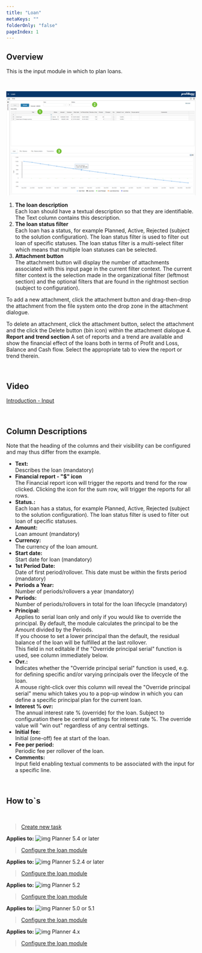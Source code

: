 ```yaml
---
title: "Loan"
metaKeys: ""
folderOnly: "false"
pageIndex: 1
---
```


## Overview
This is the input module in which to plan loans.

<br/>

![](img/loan.jpg)

1. **The loan description** <br/>
Each loan should have a textual description so that they are identifiable. The Text column contains this description.<br/>
2. **The loan status filter** <br/>
Each loan has a status, for example Planned, Active, Rejected (subject to the solution configuration). The loan status filter is used to filter out loan of specific statuses.
The loan status filter is a multi-select filter which means that multiple loan statuses can be selected.<br/>
3. **Attachment button** <br/>
The attachment button will display the number of attachments associated with this input page in the current filter context. The current filter context is the selection made in the organizational filter (leftmost section) and the optional filters that are found in the rightmost section (subject to configuration).

To add a new attachment, click the attachment button and drag-then-drop the attachment from the file system onto the drop zone in the attachment dialogue.

To delete an attachment, click the attachment button, select the attachment and the click the Delete button (bin icon) within the attachment dialogue
4. **Report and trend section**
A set of reports and a trend are available and show the financial effect of the loans both in terms of Profit and Loss, Balance and Cash flow.
Select the appropriate tab to view the report or trend therein.


<br/>


## Video
[Introduction - Input](https://profitbasedocs.blob.core.windows.net/enduserhelp/videos/Loan.mp4)<br/>

<br/>

## Column Descriptions

Note that the heading of the columns and their visibility can be configured and may thus differ from the example.<br/>

- **Text:**<br/>
Describes the loan (mandatory)
- **Financial report - "$" icon**<br/>
The Financial report icon will trigger the reports and trend for the row clicked. Clicking the icon for the sum row, will trigger the reports for all rows.
- **Status.:**<br/>
Each loan has a status, for example Planned, Active, Rejected (subject to the solution configuration). The loan status filter is used to filter out loan of specific statuses.
- **Amount:**<br/>
Loan amount (mandatory)
- **Currency:**<br/>
The currency of the loan amount.
- **Start date:**<br/>
Start date for loan  (mandatory)
- **1st Period Date:**<br/>
Date of first period/rollover. This date must be within the firsts period (mandatory)
- **Periods a Year:**<br/>
Number of periods/rollovers a year  (mandatory)
- **Periods:**<br/>
Number of periods/rollovers in total for the loan lifecycle  (mandatory)
- **Principal:**<br/>
Applies to serial loan only and only if you would like to override the principal. By default, the module calculates the principal to be the Amount divided by the Periods. <br/>
If you choose to set a lower principal than the default, the residual balance of the loan will be fulfilled at the last rollover.<br/>
This field in not editable if the "Override principal serial" function is used, see column immediately below.
- **Ovr.:**<br/>
Indicates whether the "Override principal serial" function is used, e.g. for defining specific and/or varying principals over the lifecycle of the loan. <br/>
A mouse right-click over this column will reveal the "Override principal serial" menu which takes you to a pop-up window in which you can define a specific principal plan for the current loan.
- **Interest % ovr:**<br/>
The annual interest rate % (override) for the loan. Subject to configuration there be central settings for interest rate %. The override value will "win out" regardless of any central settings.
- **Initial fee:**<br/>
Initial (one-off) fee at start of the loan.
- **Fee per period:**<br/>
Periodic fee per rollover of the loan.
- **Comments:**<br/>
Input field enabling textual comments to be associated with the input for a specific line.

<br/>

## How to`s

<br/>

> [Create new task](/planner/workbooks/process-and-tasks/tasks/create-edit-task)<br/>

**Applies to:** ![img](https://profitbasedocs.blob.core.windows.net/icons/yes-icon.png) Planner 5.4 or later
> [Configure the loan module](https://profitbasedocs.blob.core.windows.net/enduserhelp/files/V5.4/Planner%20Loan%20module.pdf)<br/>

**Applies to:** ![img](https://profitbasedocs.blob.core.windows.net/icons/yes-icon.png) Planner 5.2.4 or later
> [Configure the loan module](https://profitbasedocs.blob.core.windows.net/enduserhelp/files/V5.2.4/Planner%20Loan%20module.pdf)<br/>

**Applies to:** ![img](https://profitbasedocs.blob.core.windows.net/icons/yes-icon.png) Planner 5.2 
> [Configure the loan module](https://profitbasedocs.blob.core.windows.net/enduserhelp/files/V5.2/Planner%20Loan%20module.pdf)<br/>

**Applies to:** ![img](https://profitbasedocs.blob.core.windows.net/icons/yes-icon.png) Planner 5.0 or 5.1
> [Configure the loan module](https://profitbasedocs.blob.core.windows.net/enduserhelp/files/v5/Planner%20Loan%20module.pdf)<br/>

**Applies to:** ![img](https://profitbasedocs.blob.core.windows.net/icons/yes-icon.png) Planner 4.x
> [Configure the loan module](https://profitbasedocs.blob.core.windows.net/enduserhelp/files/Planner%20Loan%20module.pdf)<br/>



